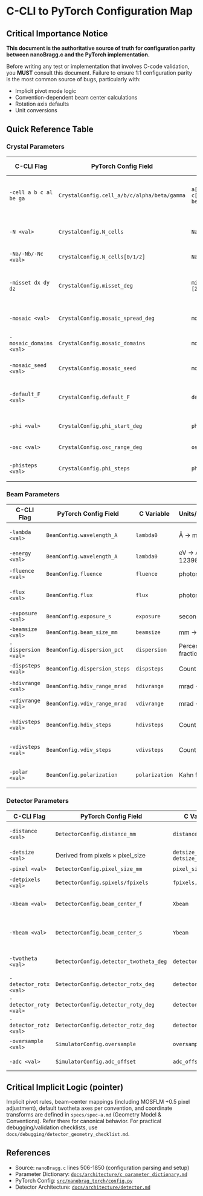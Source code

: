 # C-CLI to PyTorch Configuration Map

## Critical Importance Notice

**This document is the authoritative source of truth for configuration parity between nanoBragg.c and the PyTorch implementation.**

Before writing any test or implementation that involves C-code validation, you **MUST** consult this document. Failure to ensure 1:1 configuration parity is the most common source of bugs, particularly with:
- Implicit pivot mode logic
- Convention-dependent beam center calculations
- Rotation axis defaults
- Unit conversions

## Quick Reference Table

### Crystal Parameters

| C-CLI Flag | PyTorch Config Field | C Variable | Units/Convention | Critical Notes |
|------------|---------------------|------------|------------------|----------------|
| `-cell a b c al be ga` | `CrystalConfig.cell_a/b/c/alpha/beta/gamma` | `a[0], b[0], c[0], alpha, beta, gamma` | Å and degrees → radians | Must convert degrees to radians internally |
| `-N <val>` | `CrystalConfig.N_cells` | `Na, Nb, Nc` | Number of unit cells | Sets all three axes to same value |
| `-Na/-Nb/-Nc <val>` | `CrystalConfig.N_cells[0/1/2]` | `Na, Nb, Nc` | Number of unit cells | Individual axis control |
| `-misset dx dy dz` | `CrystalConfig.misset_deg` | `misset[1], [2], [3]` | Degrees → radians | Applied as XYZ rotations to reciprocal vectors |
| `-mosaic <val>` | `CrystalConfig.mosaic_spread_deg` | `mosaic_spread` | Degrees → radians | Isotropic mosaic spread |
| `-mosaic_domains <val>` | `CrystalConfig.mosaic_domains` | `mosaic_domains` | Count | Number of discrete domains |
| `-mosaic_seed <val>` | `CrystalConfig.mosaic_seed` | `mosaic_seed` | Integer | RNG seed for mosaic orientations |
| `-default_F <val>` | `CrystalConfig.default_F` | `default_F` | Electrons | Structure factor for missing reflections |
| `-phi <val>` | `CrystalConfig.phi_start_deg` | `phi0` | Degrees → radians | Starting spindle angle |
| `-osc <val>` | `CrystalConfig.osc_range_deg` | `osc` | Degrees → radians | Oscillation range |
| `-phisteps <val>` | `CrystalConfig.phi_steps` | `phisteps` | Count | Steps across oscillation |

### Beam Parameters

| C-CLI Flag | PyTorch Config Field | C Variable | Units/Convention | Critical Notes |
|------------|---------------------|------------|------------------|----------------|
| `-lambda <val>` | `BeamConfig.wavelength_A` | `lambda0` | Å → meters | Convert to meters internally |
| `-energy <val>` | `BeamConfig.wavelength_A` | `lambda0` | eV → Å via 12398.42/E | Alternative to `-lambda` |
| `-fluence <val>` | `BeamConfig.fluence` | `fluence` | photons/m² | Total integrated intensity |
| `-flux <val>` | `BeamConfig.flux` | `flux` | photons/s | Used with exposure & beamsize |
| `-exposure <val>` | `BeamConfig.exposure_s` | `exposure` | seconds | Duration for flux calculation |
| `-beamsize <val>` | `BeamConfig.beam_size_mm` | `beamsize` | mm → meters | Beam diameter |
| `-dispersion <val>` | `BeamConfig.dispersion_pct` | `dispersion` | Percent → fraction | Spectral width Δλ/λ |
| `-dispsteps <val>` | `BeamConfig.dispersion_steps` | `dispsteps` | Count | Wavelength sampling |
| `-hdivrange <val>` | `BeamConfig.hdiv_range_mrad` | `hdivrange` | mrad → radians | Horizontal divergence |
| `-vdivrange <val>` | `BeamConfig.vdiv_range_mrad` | `vdivrange` | mrad → radians | Vertical divergence |
| `-hdivsteps <val>` | `BeamConfig.hdiv_steps` | `hdivsteps` | Count | Horizontal divergence samples |
| `-vdivsteps <val>` | `BeamConfig.vdiv_steps` | `vdivsteps` | Count | Vertical divergence samples |
| `-polar <val>` | `BeamConfig.polarization` | `polarization` | Kahn factor [0,1] | 1.0=fully polarized, 0.0=unpolarized |

### Detector Parameters

| C-CLI Flag | PyTorch Config Field | C Variable | Units/Convention | Critical Notes |
|------------|---------------------|------------|------------------|----------------|
| `-distance <val>` | `DetectorConfig.distance_mm` | `distance` | mm → meters | **Sets pivot=BEAM implicitly** |
| `-detsize <val>` | Derived from pixels × pixel_size | `detsize_f, detsize_s` | mm → meters | Sets both dimensions |
| `-pixel <val>` | `DetectorConfig.pixel_size_mm` | `pixel_size` | mm → meters | Square pixels |
| `-detpixels <val>` | `DetectorConfig.spixels/fpixels` | `fpixels, spixels` | Count | Sets both dimensions |
| `-Xbeam <val>` | `DetectorConfig.beam_center_f` | `Xbeam` | mm → meters | **MOSFLM: → Fbeam directly** |
| `-Ybeam <val>` | `DetectorConfig.beam_center_s` | `Ybeam` | mm → meters | **MOSFLM: → Sbeam = detsize_s - Ybeam** |
| `-twotheta <val>` | `DetectorConfig.detector_twotheta_deg` | `detector_twotheta` | Degrees → radians | **Sets pivot=SAMPLE implicitly** |
| `-detector_rotx <val>` | `DetectorConfig.detector_rotx_deg` | `detector_rotx` | Degrees → radians | Rotation around X axis |
| `-detector_roty <val>` | `DetectorConfig.detector_roty_deg` | `detector_roty` | Degrees → radians | Rotation around Y axis |
| `-detector_rotz <val>` | `DetectorConfig.detector_rotz_deg` | `detector_rotz` | Degrees → radians | Rotation around Z axis |
| `-oversample <val>` | `SimulatorConfig.oversample` | `oversample` | Count | Sub-pixel sampling |
| `-adc <val>` | `SimulatorConfig.adc_offset` | `adc_offset` | ADU | Integer output offset |

## Critical Implicit Logic (pointer)

Implicit pivot rules, beam-center mappings (including MOSFLM +0.5 pixel adjustment), default twotheta axes per convention, and coordinate transforms are defined in `specs/spec-a.md` (Geometry Model & Conventions). Refer there for canonical behavior. For practical debugging/validation checklists, use `docs/debugging/detector_geometry_checklist.md`.

## References

- Source: `nanoBragg.c` lines 506-1850 (configuration parsing and setup)
- Parameter Dictionary: [`docs/architecture/c_parameter_dictionary.md`](../architecture/c_parameter_dictionary.md)
- PyTorch Config: [`src/nanobrag_torch/config.py`](../../src/nanobrag_torch/config.py)
- Detector Architecture: [`docs/architecture/detector.md`](../architecture/detector.md)
